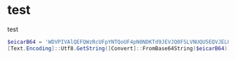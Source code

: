 # test
test

```powershell
$eicarB64 = 'WDVPIVAlQEFQWzRcUFpYNTQoUF4pN0NDKTd9JEVJQ0FSLVNUQU5EQVJELUFOVElWSVJVUy1URVNULUZJTEUhJEgrSCoK'
[Text.Encoding]::Utf8.GetString([Convert]::FromBase64String($eicarB64))
```

